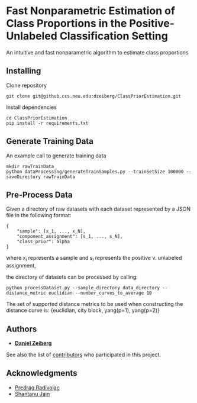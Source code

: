 # Fast Nonparametric Estimation of Class Proportions in the Positive-Unlabeled Classification Setting

An intuitive and fast nonparametric algorithm to estimate class proportions

## Installing

Clone repository

```
git clone git@github.ccs.neu.edu:dzeiberg/ClassPriorEstimation.git
```

Install dependencies

```
cd ClassPriorEstimation
pip install -r requirements.txt
```

## Generate Training Data
An example call to generate training data
```
mkdir rawTrainData
python dataProcessing/generateTrainSamples.py --trainSetSize 100000 --saveDirectory rawTrainData
```

## Pre-Process Data
Given a directory of raw datasets with each dataset represented by a JSON file in the following format:

```
{
	"sample": [x_1, ..., x_N],
	"component_assignment": [s_1, ..., s_N],
	"class_prior": alpha
}
```
where x<sub>i</sub> represents a sample and s<sub>i</sub> represents the positive v. unlabeled assignment,

the directory of datasets can be processed by calling:

```
python processDataset.py --sample_directory data_directory --distance_metric euclidian --number_curves_to_average 10
```
The set of supported distance metrics to be used when constructing the distance curve is: {euclidian, city block, yang(p=1), yang(p=2)}


## Authors

* [**Daniel Zeiberg**](dzeiberg.github.io)

See also the list of [contributors](https://github.ccs.neu.edu/dzeiberg/ClassPriorEstimation/graphs/contributors) who participated in this project.

## Acknowledgments

* [Predrag Radivojac](https://www.ccs.neu.edu/home/radivojac/)
* [Shantanu Jain](https://www.khoury.northeastern.edu/people/jain-shantanu/)
